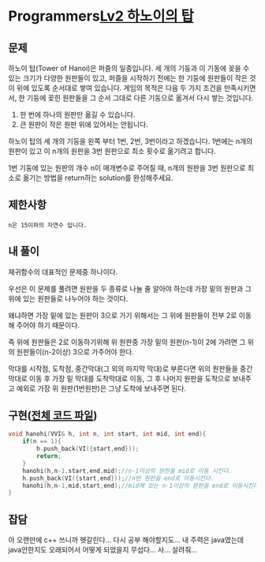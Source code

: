 # Programmers[Lv2 하노이의 탑](https://programmers.co.kr/learn/courses/30/lessons/12946)
## 문제
 하노이 탑(Tower of Hanoi)은 퍼즐의 일종입니다. 세 개의 기둥과 이 기동에 꽂을 수 있는 크기가 다양한 원판들이 있고, 퍼즐을 시작하기 전에는 한 기둥에 원판들이 작은 것이 위에 있도록 순서대로 쌓여 있습니다. 게임의 목적은 다음 두 가지 조건을 만족시키면서, 한 기둥에 꽂힌 원판들을 그 순서 그대로 다른 기둥으로 옮겨서 다시 쌓는 것입니다.

1. 한 번에 하나의 원판만 옮길 수 있습니다.
1. 큰 원판이 작은 원판 위에 있어서는 안됩니다.

하노이 탑의 세 개의 기둥을 왼쪽 부터 1번, 2번, 3번이라고 하겠습니다. 1번에는 n개의 원판이 있고 이 n개의 원판을 3번 원판으로 최소 횟수로 옮기려고 합니다.

1번 기둥에 있는 원판의 개수 n이 매개변수로 주어질 때, n개의 원판을 3번 원판으로 최소로 옮기는 방법을 return하는 solution를 완성해주세요.
## 제한사항
    n은 15이하의 자연수 입니다.

## 내 풀이
 재귀함수의 대표적인 문제중 하나이다.

 우선은 이 문제를 풀려면 원판을 두 종류로 나눌 줄 알아야 하는데 가장 밑의 원판과 그 위에 있는 원판들로 나누어야 하는 것이다.

 왜냐하면 가장 밑에 있는 원판이 3으로 가기 위해서는 그 위에 원판들이 전부 2로 이동해 주어야 하기 때문이다.

 즉 위에 원판들은 2로 이동하기위해 위 원판중 가장 밑의 원판(n-1)이 2에 가려면 그 위의 원판들이(n-2이상) 3으로 가주어야 한다.

 막대를 시작점, 도착점, 중간막대(그 외의 마지막 막대)로 부른다면 위의 원판들을 중간막대로 이동 후 가장 밑 막대를 도착막대로 이동, 그 후 나머지 원판을 도착으로 보내주고 예외로 가장 위 원판(1번원판)은 그냥 도착에 보내주면 된다.

## 구현([전체 코드 파일](/programmers/12946하노이의탑/c.cc))
``` c++
void hanohi(VVI& h, int n, int start, int mid, int end){
    if(n == 1){
        h.push_back(VI({start,end}));
        return;
    }
    hanohi(h,n-1,start,end,mid);//n-1이상의 원판을 mid로 이동 시킨다.
    h.push_back(VI({start,end}));//n번 원판을 end로 이동시킨다.
    hanohi(h,n-1,mid,start,end);//mid에 있는 n-1이상의 원판을 end로 이동시킨다.
}
```

## 잡담
 아 오랜만에 c++ 쓰니까 헷갈린다... 다시 공부 해야할지도... 내 주력은 java였는데 java안한지도 오래되어서 어떻게 되었을지 무섭다... 사... 살려줘...